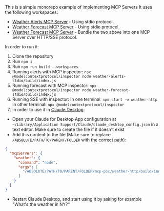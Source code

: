 This is a simple monorepo example of implementing MCP Servers
It uses the following workspaces:
- [Weather Alerts MCP Server](https://github.com/adijesori/mcp-poc/tree/master/weather-alerts-stdio) - Using stdio protocol.
- [Weather Forecast MCP Server](https://github.com/adijesori/mcp-poc/tree/master/weather-forecast-stdio) - Using stdio protocol.
- [Weather Forecast MCP Server](https://github.com/adijesori/mcp-poc/tree/master/weather-http) - Bundle the two above into one MCP Server over HTTP/SSE protocol.

In order to run it:
1. Clone the repository
2. Run `npm i`
3. Run `npm run build --workspaces`.
4. Running alerts with MCP inspector:
`npx @modelcontextprotocol/inspector node weather-alerts-stdio/build/index.js`
5. Running forecast with MCP inspector:
`npx @modelcontextprotocol/inspector node weather-forecast-stdio/build/index.js`
6. Running SSE with inspector:
In one terminal:
`npm start -w weather-http`
In other terminal:
`npx @modelcontextprotocol/inspector`
7. In order to use it in [Claude Desktop](https://claude.ai/download):
- Open your Claude for Desktop App configuration at `~/Library/Application Support/Claude/claude_desktop_config.json` in a text editor. Make sure to create the file if it doesn't exist
- Add this content to the file (Make sure to replace `/ABSOLUTE/PATH/TO/PARENT/FOLDER` with the correct path):
```json
{
  "mcpServers": {
    "weather": {
      "command": "node",
      "args": [
        "/ABSOLUTE/PATH/TO/PARENT/FOLDER/mcp-poc/weather-http/build/index.js"
      ]
    }
  }
}
```
- Restart Claude Desktop, and start using it by asking for example "What's the weather in NY?"
